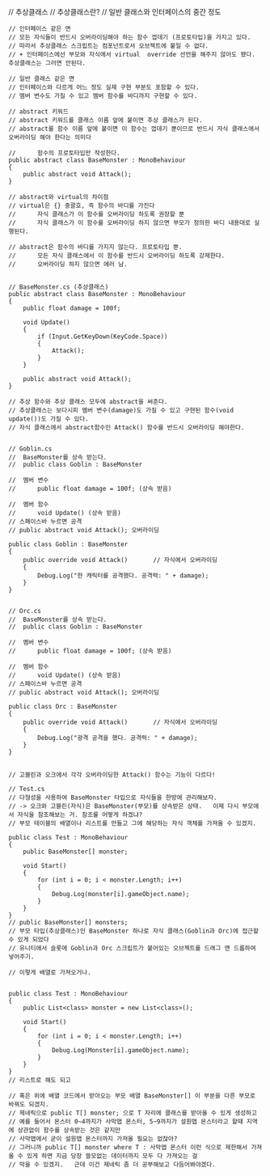 // 추상클래스
    // 추상클래스란?
    // 일반 클래스와 인터페이스의 중간 정도
    
    // 인터페이스 같은 면
    // 모든 자식들이 반드시 오버라이딩해야 하는 함수 껍데기 (프로토타입)을 가지고 있다.
    // 따라서 추상클래스 스크립트는 컴포넌트로서 오브젝트에 붙일 수 없다.
    // + 인터페이스에선 부모와 자식에서 virtual  override 선언을 해주지 않아도 됐다. 추상클래스는 그러면 안된다.
    
    // 일반 클래스 같은 면
    // 인터페이스와 다르게 어느 정도 실제 구현 부분도 포함할 수 있다.
    // 멤버 변수도 가질 수 있고 멤버 함수를 바디까지 구현할 수 있다.
    
    // abstract 키워드
    // abstract 키워드를 클래스 이름 앞에 붙이면 추상 클래스가 된다.
    // abstract를 함수 이름 앞에 붙이면 이 함수는 껍데기 뿐이므로 반드시 자식 클래스에서 오버라이딩 해야 한다는 의미다
    
    //      함수의 프로토타입만 작성한다.
    public abstract class BaseMonster : MonoBehaviour
    {
        public abstract void Attack();
    }
    
    // abstract와 virtual의 차이점
    // virtual은 {} 중괄호, 즉 함수의 바디를 가진다
    //      자식 클래스가 이 함수를 오버라이딩 하도록 권장할 뿐
    //      자식 클래스가 이 함수를 오버라이딩 하지 않으면 부모가 정의한 바디 내용대로 실행된다.
    
    // abstract은 함수의 바디를 가지지 않는다. 프로토타입 뿐.
    //      모든 자식 클래스에서 이 함수를 반드시 오버라이딩 하도록 강제한다.
    //      오버라이딩 하지 않으면 에러 남.
    
    
    // BaseMonster.cs (추상클래스)
    public abstract class BaseMonster : MonoBehaviour
    {
        public float damage = 100f;

        void Update()
        {
            if (Input.GetKeyDown(KeyCode.Space))
            {
                Attack();
            }
        }

        public abstract void Attack();
    }
    
    // 추상 함수와 추상 클래스 모두에 abstract을 써준다.
    // 추상클래스는 보다시피 멤버 변수(damage)도 가질 수 있고 구현된 함수(void update())도 가질 수 있다.
    // 자식 클래스에서 abstract함수인 Attack() 함수를 반드시 오버라이딩 해야한다.
    
    
    // Goblin.cs
    //  BaseMonster를 상속 받는다.
    //  public class Goblin : BaseMonster
    
    //  멤버 변수
    //      public float damage = 100f; (상속 받음)
    
    //  멤버 함수
    //      void Update() (상속 받음)
    // 스페이스바 누르면 공격
    // public abstract void Attack(); 오버라이딩

    public class Goblin : BaseMonster
    {
        public override void Attack()       // 자식에서 오버라이딩
        {
            Debug.Log("한 캐릭터를 공격했다. 공격력: " + damage);
        }
    }
    
    
    // Orc.cs
    //  BaseMonster를 상속 받는다.
    //  public class Goblin : BaseMonster
    
    //  멤버 변수
    //      public float damage = 100f; (상속 받음)
    
    //  멤버 함수
    //      void Update() (상속 받음)
    // 스페이스바 누르면 공격
    // public abstract void Attack(); 오버라이딩
    
    public class Orc : BaseMonster
    {
        public override void Attack()       // 자식에서 오버라이딩
        {
            Debug.Log("광격 공격을 했다. 공격력: " + damage);
        }
    }
    
    
    // 고블린과 오크에서 각각 오버라이딩한 Attack() 함수는 기능이 다르다!
    
    // Test.cs
    // 다형성을 사용하여 BaseMonster 타입으로 자식들을 한방에 관리해보자.
    // -> 오크와 고블린(자식)은 BaseMonster(부모)를 상속받은 상태.   이제 다시 부모에서 자식을 참조해보는 거. 참조를 어떻게 하겠냐?
    // 부모 테이블의 배열이나 리스트를 만들고 그에 해당하는 자식 객체를 가져올 수 있겠지.

    public class Test : MonoBehaviour
    {
        public BaseMonster[] monster;

        void Start()
        {
            for (int i = 0; i < monster.Length; i++)
            {
                Debug.Log(monster[i].gameObject.name);
            }
        }
    }
    // public BaseMonster[] monsters;
    // 부모 타입(추상클래스)인 BaseMonster 하나로 자식 클래스(Goblin과 Orc)에 접근할 수 있게 되었다
    // 유니티에서 슬롯에 Goblin과 Orc 스크립트가 붙어있는 오브젝트를 드래그 앤 드롭하여 넣어주기.
    
    // 이렇게 배열로 가져오거나.
    
    
    public class Test : MonoBehaviour
    {
        public List<class> monster = new List<class>();

        void Start()
        {
            for (int i = 0; i < monster.Length; i++)
            {
                Debug.Log(Monster[i].gameObject.name);
            }
        }
    }
    // 리스트로 해도 되고
    
    // 혹은 위에 배열 코드에서 받아오는 부모 배열 BaseMonster[] 이 부분을 다른 부모로 바꿔도 되겠지. 
    // 제네릭으로 public T[] monster; 으로 T 자리에 클래스를 받아올 수 있게 생성하고 
    // 예를 들어서 몬스터 0~4까지가 사막맵 몬스터, 5~9까지가 설원맵 몬스터라고 할때 지역에 상관없이 함수를 상속받는 것은 같지만
    // 사막맵에서 굳이 설원맵 몬스터까지 가져올 필요는 없잖아?
    // 그러니까 public T[] monster where T : 사막맵 몬스터 이런 식으로 제한해서 가져올 수 있게 하면 지금 당장 쓸모없는 데이터까지 모두 다 가져오는 걸
    // 막을 수 있겠지.   근데 이건 제네릭 좀 더 공부해보고 다듬어봐야겠다.
